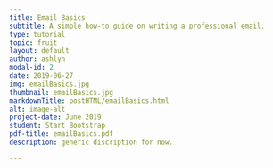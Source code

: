 ```yaml
---
title: Email Basics
subtitle: A simple how-to guide on writing a professional email.
type: tutorial
topic: fruit
layout: default
author: ashlyn
modal-id: 2
date: 2019-06-27
img: emailBasics.jpg
thumbnail: emailBasics.jpg
markdownTitle: postHTML/emailBasics.html
alt: image-alt
project-date: June 2019
student: Start Bootstrap
pdf-title: emailBasics.pdf
description: generic discription for now.

---
```

